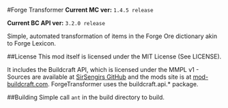 #Forge Transformer
**Current MC ver:** `1.4.5 release`

**Current BC API ver:** `3.2.0 release`

Simple, automated transformation of items in the Forge Ore dictionary akin to Forge Lexicon.

##License
This mod itself is licensed under the MIT License (See LICENSE).

It includes the Buildcraft API, which is licensed under the MMPL v1 - Sources are available at [SirSengirs GitHub](https://github.com/SirSengir/BuildCraft) and the mods site is at [mod-buildcraft.com](http://www.mod-buildcraft.com). ForgeTransformer uses the buildcraft.api.* package.

##Building
Simple call `ant` in the build directory to build.